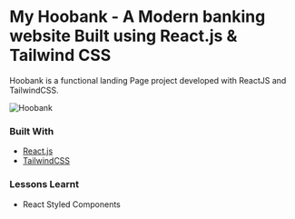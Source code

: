 # My Hoobank - A Modern banking website Built using React.js & Tailwind CSS

Hoobank is a functional landing Page project developed with ReactJS and TailwindCSS. 

![Hoobank](https://raw.githubusercontent.com/altBeck/temp-img/main/Hoo-Bank-_2_.avif)

### Built With

- [React.js](https://reactjs.org/)
- [TailwindCSS](https://tailwindcss.com/)

### Lessons Learnt

- React Styled Components
